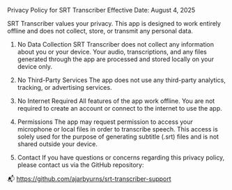 Privacy Policy for SRT Transcriber
Effective Date: August 4, 2025

SRT Transcriber values your privacy. This app is designed to work entirely offline and does not collect, store, or transmit any personal data.

1. No Data Collection
SRT Transcriber does not collect any information about you or your device. Your audio, transcriptions, and any files generated through the app are processed and stored locally on your device only.

2. No Third-Party Services
The app does not use any third-party analytics, tracking, or advertising services.

3. No Internet Required
All features of the app work offline. You are not required to create an account or connect to the internet to use the app.

4. Permissions
The app may request permission to access your microphone or local files in order to transcribe speech. This access is solely used for the purpose of generating subtitle (.srt) files and is not shared outside your device.

5. Contact
If you have questions or concerns regarding this privacy policy, please contact us via the GitHub repository:

📬 https://github.com/ajarbyurns/srt-transcriber-support
